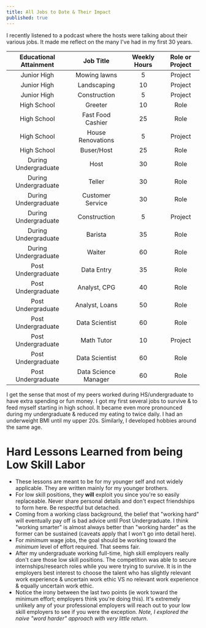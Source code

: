 ```yaml
---
title: All Jobs to Date & Their Impact
published: true
---
```


I recently listened to a podcast where the hosts were talking about their various jobs.
It made me reflect on the many I've had in my first 30 years.


| Educational Attainment   | Job Title          | Weekly Hours          | Role or Project |
| :----------------------: | :------------------:| :--------------------: |:----------------: |
| Junior High            | Mowing lawns         | 5                     | Project |
| Junior High            | Landscaping          | 10                    | Project |
| Junior High            | Construction         | 5                     | Project |
| High School            | Greeter              | 10                    | Role    |
| High School            | Fast Food Cashier    | 25                    | Role    |
| High School            | House Renovations    | 5                     | Project |
| High School            | Buser/Host           | 25                    | Role    |
| During Undergraduate   | Host                 | 30                    | Role    |
| During Undergraduate   | Teller               | 30                    | Role    |
| During Undergraduate   | Customer Service     | 30                    | Role    |
| During Undergraduate   | Construction         | 5                     | Project |
| During Undergraduate   | Barista              | 35                    | Role    |
| During Undergraduate   | Waiter               | 60                    | Role    |
| Post Undergraduate     | Data Entry           | 35                    | Role    |
| Post Undergraduate     | Analyst, CPG         | 40                    | Role    |
| Post Undergraduate     | Analyst, Loans       | 50                    | Role    |
| Post Undergraduate     | Data Scientist       | 60                    | Role    |
| Post Undergraduate     | Math Tutor           | 10                    | Project |
| Post Undergraduate     | Data Scientist       | 60                    | Role    |
| Post Undergraduate     | Data Science Manager | 60                    | Role    |

I get the sense that most of my peers worked during HS/undergraduate to have extra spending or fun money.
I got my first several jobs to survive & to feed myself starting in high school.
It became even more pronounced during my undergraduate & reduced my eating to twice daily.
I had an underweight BMI until my upper 20s. Similarly, I developed hobbies around the same age.

# Hard Lessons Learned from being Low Skill Labor
- These lessons are meant to be for my younger self and not widely applicable. They are written mainly for my younger brothers.
- For low skill positions, they **will** exploit you since you're so easily replaceable. Never share personal details and don't expect friendships to form here. Be respectful but detached.
- Coming from a working class background, the belief that "working hard" will eventually pay off is bad advice until Post Undergraduate. I think "working smarter" is almost always better than "working harder" as the former can be sustained (caveats apply that I won't go into detail here).
- For _minimum_ wage jobs, the goal should be working toward the _minimum_ level of effort required. That seems fair.
- After my undergraduate working full-time, high skill employers really don't care those low skill positions. The competition was able to secure internships/research roles while you were trying to survive. It is in the employers best interest to choose the talent who has slightly relevant work experience & uncertain work ethic VS no relevant work experience & equally uncertain work ethic.
- Notice the irony between the last two points (ie work toward the minimum effort; employers think you're doing this). It's extremely unlikely any of your professional employers will reach out to your low skill employers to see if you were the exception. _Note, I explored the naive "word harder" approach with very little return._
